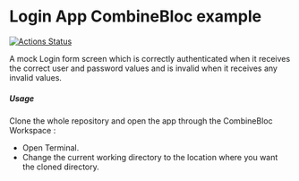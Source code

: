 
# Login App CombineBloc example

[![Actions Status](https://github.com/wjuniorgit/combine-bloc/workflows/Swift/badge.svg)](https://github.com/wjuniorgit/combine-bloc/actions)

A mock Login form screen which is correctly authenticated when it receives the correct user and password values and is invalid when it receives any invalid values. 

##### Usage

Clone the whole repository and open the app through the CombineBloc Workspace :

* Open Terminal.
* Change the current working directory to the location where you want the cloned directory.
```$ git clone https://github.com/wjuniorgit/combine-bloc
```
